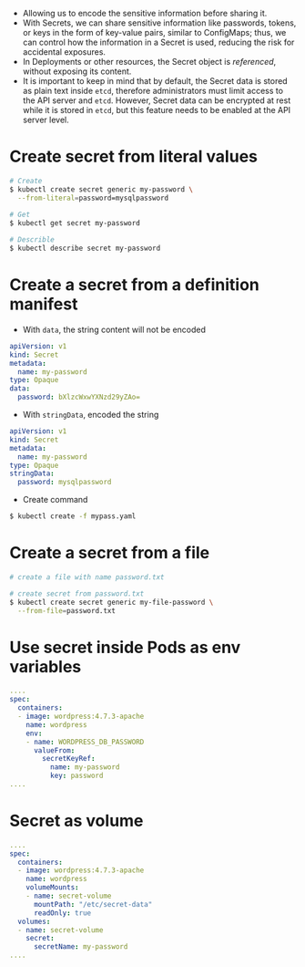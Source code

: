 - Allowing us to encode the sensitive information before sharing it.
- With Secrets, we can share sensitive information like passwords, tokens, or keys in the form of key-value pairs, similar to ConfigMaps; thus, we can control how the information in a Secret is used, reducing the risk for accidental exposures.
- In Deployments or other resources, the Secret object is _referenced_, without exposing its content.
- It is important to keep in mind that by default, the Secret data is stored as plain text inside `etcd`, therefore administrators must limit access to the API server and `etcd`. However, Secret data can be encrypted at rest while it is stored in `etcd`, but this feature needs to be enabled at the API server level.
# Create secret from literal values
```bash
# Create
$ kubectl create secret generic my-password \  
  --from-literal=password=mysqlpassword
  
# Get
$ kubectl get secret my-password

# Describle
$ kubectl describe secret my-password
```
# Create a secret from a definition manifest
- With `data`, the string content will not be encoded
```YAML
apiVersion: v1  
kind: Secret  
metadata:  
  name: my-password  
type: Opaque  
data:  
  password: bXlzcWxwYXNzd29yZAo=
```
- With `stringData`, encoded the string
```YAML
apiVersion: v1  
kind: Secret  
metadata:  
  name: my-password  
type: Opaque  
stringData:  
  password: mysqlpassword
```
- Create command
```bash
$ kubectl create -f mypass.yaml
```
# Create a secret from a file
```bash
# create a file with name password.txt

# create secret from password.txt
$ kubectl create secret generic my-file-password \  
  --from-file=password.txt
```
# Use secret inside Pods as env variables
```YAML
....  
spec:  
  containers:  
  - image: wordpress:4.7.3-apache  
    name: wordpress  
    env:  
    - name: WORDPRESS_DB_PASSWORD  
      valueFrom:  
        secretKeyRef:  
          name: my-password  
          key: password  
....
```
# Secret as volume
```YAML
....  
spec:  
  containers:  
  - image: wordpress:4.7.3-apache  
    name: wordpress  
    volumeMounts:  
    - name: secret-volume  
      mountPath: "/etc/secret-data"  
      readOnly: true  
  volumes:  
  - name: secret-volume  
    secret:  
      secretName: my-password  
....
```
